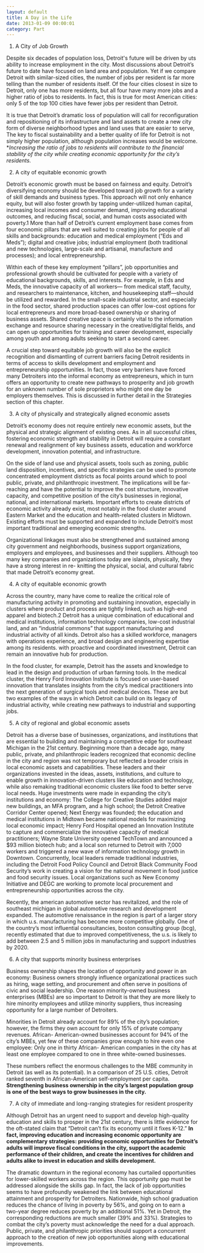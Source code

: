 ```yaml
---
layout: default
title: A Day in the Life  
date: 2013-01-09 00:00:01
category: Part
---
```


1. A City of Job Growth 

Despite six decades of population loss, Detroit's future will be driven by uts ability to increase employment in the city. Most discussions about Detroit’s future to date have focused on land area and population. Yet if we compare Detroit with similar-sized cities, the number of jobs per resident is far more telling than the number of residents itself. Of the four cities closest in size to Detroit, only one has more residents, but all four have many more jobs and a higher ratio of jobs to residents. In fact, this is true for most American cities: only 5 of the top 100 cities have fewer jobs per resident than Detroit.

It is true that Detroit’s dramatic loss of population will call for reconfiguration and repositioning of its infrastructure and land assets to create a new city form of diverse neighborhood types and land uses that are easier to serve, The key to fiscal sustainability and a better quality of life for Detroit is not simply higher population, although population increases would be welcome. **Increasing the ratio of jobs to residents will contribute to the financial stability of the city while creating economic opportunity for the city’s residents.*

2. A city of equitable economic growth

Detroit’s economic growth must be based on fairness and equity.
Detroit’s diversifying economy should be developed toward job growth for a variety of skill demands and business types. This approach will not only enhance equity, but will also foster growth by tapping under-utilized human capital, increasing local incomes and consumer demand, improving educational outcomes, and reducing fiscal, social, and human costs associated with poverty.1 More than half of Detroit’s current employment base comes from four economic pillars that are well suited to creating jobs for people of all skills and backgrounds: education and medical employment (“Eds and Meds”); digital and creative jobs; industrial employment (both traditional and new technologies, large-scale and artisanal, manufacture and processes); and local entrepreneurship.

Within each of these key employment “pillars”, job opportunities and professional growth should be cultivated for people with a variety of educational backgrounds, skills, and interests. For example, in Eds and Meds, the innovative capacity of all workers— from medical staff, faculty, and researchers to maintenance, kitchen, and housekeeping staff—should be utilized and rewarded. In the small-scale industrial sector, and especially in the food sector, shared production spaces can offer low-cost options for local entrepreneurs and more broad-based ownership or sharing of business assets. Shared creative space is certainly vital to the information exchange and resource sharing necessary in the creative/digital fields, and can open up opportunities for training and career development, especially among youth and among adults seeking to start a second career.

A crucial step toward equitable job growth will also be the explicit recognition and dismantling of current barriers facing Detroit residents in terms of access to skills development and employment and entrepreneurship opportunities. In fact, those very barriers have forced many Detroiters into the informal economy as entrepreneurs, which in turn offers an opportunity to create new pathways to prosperity and job growth for an unknown number of sole proprietors who might one day be employers themselves. This is discussed in further detail in the Strategies section of this chapter.

3. A city of physically and strategically aligned economic assets

Detroit’s economy does not require entirely new economic assets, but the physical and strategic alignment of existing ones. As in all successful cities, fostering economic strength and stability in Detroit will require a constant renewal and realignment of key business assets, education and workforce development, innovation potential, and infrastructure.

On the side of land use and physical assets, tools such as zoning, public land disposition, incentives, and specific strategies can be used to promote concentrated employment districts as focal points around which to pool public, private, and philanthropic investment. The implications will be far-reaching and have the potential to improve the cost structure, innovative capacity, and competitive position of the city’s businesses in regional, national, and international markets. Important efforts to create districts of economic activity already exist, most notably in the food cluster around Eastern Market and the education and health-related clusters in Midtown. Existing efforts must be supported and expanded to include Detroit’s most important traditional and emerging economic strengths.

Organizational linkages must also be strengthened and sustained among city government and neighborhoods, business support organizations, employers and employees, and businesses and their suppliers. Although too many key companies and organizations today are islands, physically, they have a strong interest in re- knitting the physical, social, and cultural fabric that made Detroit’s economy great.

4. A city of equitable economic growth

Across the country, many have come to realize the critical role of manufacturing activity in promoting and sustaining innovation, especially in clusters where product and process are tightly linked, such as high-end apparel and biotech.2 Detroit has a unique combination of educational and medical institutions, information technology companies, low-cost industrial land, and an “industrial commons” that support manufacturing and industrial activity of all kinds. Detroit also has a skilled workforce, managers with operations experience, and broad design and engineering expertise among its residents. with proactive and coordinated investment, Detroit can remain an innovative hub for production.

In the food cluster, for example, Detroit has the assets and knowledge to lead in the design and production of urban farming tools. In the medical cluster, the Henry Ford Innovation Institute is focused on user-based innovation that translates insights from the city’s medical practitioners into the next generation of surgical tools and medical devices. These are but two examples of the ways in which Detroit can build on its legacy of industrial activity, while creating new pathways to industrial and supporting jobs.

5. A city of regional and global economic assets

Detroit has a diverse base of businesses, organizations, and institutions that are essential to building and maintaining a competitive edge for southeast Michigan in the 21st century. Beginning more than a decade ago, many public, private, and philanthropic leaders recognized that economic decline in the city and region was not temporary but reflected a broader crisis in local economic assets and capabilities. These leaders and their organizations invested in the ideas, assets, institutions, and culture to enable growth in innovation-driven clusters like education and technology, while also remaking traditional economic clusters like food to better serve local needs. Huge investments were made in expanding the city’s institutions and economy: The College for Creative Studies added major new buildings, an MFA program, and a high school; the Detroit Creative Corridor Center opened; Next Energy was founded; the education and medical institutions in Midtown became national models for maximizing local economic impact; Henry Ford Hospital opened an Innovation Institute to capture and commercialize the innovative capacity of medical practitioners; Wayne State University opened TechTown and announced a $93 million biotech hub; and a local son returned to Detroit with 7,000 workers and triggered a new wave of information technology growth in Downtown. Concurrently, local leaders remade traditional industries, including the Detroit Food Policy Council and Detroit Black Community Food Security’s work in creating a vision for the national movement in food justice and food security issues. Local organizations such as New Economy Initiative and DEGC are working to promote local procurement and entrepreneurship opportunities across the city.


Recently, the american automotive sector has revitalized, and the role of southeast michigan in global automotive research and development expanded. The automotive renaissance in the region is part of a larger story in which u.s. manufacturing has become more competitive globally. One of the country’s most influential consultancies, boston consulting group (bcg), recently estimated that due to improved competitiveness, the u.s. is likely to add between 2.5 and 5 million jobs in manufacturing and support industries by 2020.

6. A city that supports minority business enterprises

Business ownership shapes the location of opportunity and power in an economy: Business owners strongly influence organizational practices such as hiring, wage setting, and procurement and often serve in positions of civic and social leadership. One reason minority-owned business enterprises (MBEs) are so important to Detroit is that they are more likely to hire minority employees and utilize minority suppliers, thus increasing opportunity for a large number of Detroiters.

Minorities in Detroit already account for 89% of the city’s population; however, the firms they own account for only 15% of private company revenues. African- American-owned businesses account for 94% of the city’s MBEs, yet few of these companies grow enough to hire even one employee: Only one in thirty African- American companies in the city has at least one employee compared to one in three white-owned businesses.

These numbers reflect the enormous challenges to the MBE community in Detroit (as well as its potential). In a comparison of 25 U.S. cities, Detroit ranked seventh in African-American self-employment per capita. **Strengthening business ownership in the city’s largest population group is one of the best ways to grow businesses in the city.**

7. A city of immediate and long-ranging strategies for resident prosperity

Although Detroit has an urgent need to support and develop high-quality education and skills to prosper in the 21st century, there is little evidence for the oft-stated claim that “Detroit can’t fix its economy until it fixes K-12.” **In fact, improving education and increasing economic opportunity are complementary strategies: providing economic opportunities for Detroit’s adults will improve fiscal conditions in the city, support the academic performance of their children, and create the incentives for children and adults alike to invest in education and skills development.**

The dramatic downturn in the regional economy has curtailed opportunities for lower-skilled workers across the region. This opportunity gap must be addressed alongside the skills gap. In fact, the lack of job opportunities seems to have profoundly weakened the link between educational attainment and prosperity for Detroiters. Nationwide, high school graduation reduces the chance of living in poverty by 56%, and going on to earn a two-year degree reduces poverty by an additional 51%. Yet in Detroit, the corresponding reductions are much smaller (39% and 33%).
Strategies to combat the city’s poverty must acknowledge the need for a dual approach. Public, private, and philanthropic priorities should support a concurrent approach to the creation of new job opportunities along with educational improvements.
